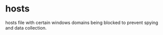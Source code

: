 # hosts
hosts file with certain windows domains being blocked to prevent spying and data collection.
